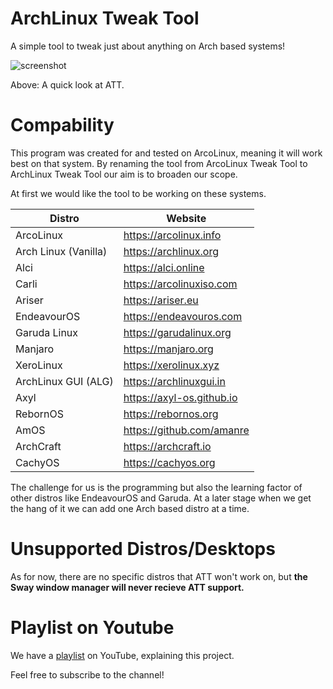 # ArchLinux Tweak Tool
A simple tool to tweak just about anything on Arch based systems!


![screenshot](https://user-images.githubusercontent.com/36679406/202098693-3a94fa43-7916-42ba-9c1c-a4c7ecaff306.png)

Above: A quick look at ATT.

# Compability

This program was created for and tested on ArcoLinux, meaning it will work best on that system.
By renaming the tool from ArcoLinux Tweak Tool to ArchLinux Tweak Tool our aim is to broaden our scope.

At first we would like the tool to be working on these systems.

| Distro | Website |
|--------------|-----------|
| ArcoLinux | https://arcolinux.info |
| Arch Linux (Vanilla) | https://archlinux.org |
| Alci | https://alci.online |
| Carli | https://arcolinuxiso.com |
| Ariser | https://ariser.eu |
| EndeavourOS | https://endeavouros.com |
| Garuda Linux | https://garudalinux.org |
| Manjaro | https://manjaro.org |
| XeroLinux | https://xerolinux.xyz |
| ArchLinux GUI (ALG) | https://archlinuxgui.in |
| Axyl | https://axyl-os.github.io |
| RebornOS | https://rebornos.org |
| AmOS | https://github.com/amanre |
| ArchCraft | https://archcraft.io |
CachyOS | https://cachyos.org |

The challenge for us is the programming but also the learning factor of other distros like EndeavourOS and Garuda. At a later stage when we get the hang of it we can add one Arch based distro at a time.


# Unsupported Distros/Desktops
As for now, there are no specific distros that ATT won't work on, but **the Sway window manager will never recieve ATT support.**

# Playlist on Youtube

We have a [playlist](https://www.youtube.com/playlist?list=PLlloYVGq5pS5nvFc_LYRE82Gh3XWA6rVH) on YouTube, explaining this project.

Feel free to subscribe to the channel!

